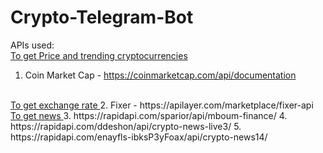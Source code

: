 # Crypto-Telegram-Bot
APIs used: <br/>
<ins> To get Price and trending cryptocurrencies </ins>
1. Coin Market Cap - https://coinmarketcap.com/api/documentation
<br/>
<ins> To get exchange rate </ins>
2. Fixer - https://apilayer.com/marketplace/fixer-api
<br/>
<ins> To get news </ins>
3. https://rapidapi.com/sparior/api/mboum-finance/
4. https://rapidapi.com/ddeshon/api/crypto-news-live3/
5. https://rapidapi.com/enayfls-ibksP3yFoax/api/crypto-news14/
